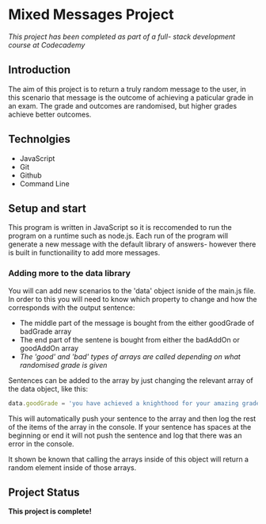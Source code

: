 # Mixed Messages Project
*This project has been completed as part of a full- stack development course at Codecademy*

## Introduction
The aim of this project is to return a truly random message to the user, in this scenario that message is the outcome of achieving a paticular grade in an exam. The grade and outcomes are randomised, but higher grades achieve better outcomes.

## Technolgies
- JavaScript
- Git
- Github
- Command Line

## Setup and start
This program is written in JavaScript so it is reccomended to run the program on a runtime such as node.js.
Each run of the program will generate a new message with the default library of answers- however there is built in functionaility to add more messages.

### Adding more to the data library
You will can add new scenarios to the 'data' object isnide of the main.js file. In order to this you will need to know which property to change and how the corresponds with the output sentence:
- The middle part of the message is bought from the either goodGrade of badGrade array
- The end part of the sentene is bought from either the badAddOn or goodAddOn array
- *The 'good' and 'bad' types of arrays are called depending on what randomised grade is given*

Sentences can be added to the array by just changing the relevant array of the data object, like this: 
```javascript 
data.goodGrade = 'you have achieved a knighthood for your amazing grades';
```
This will automatically push your sentence to the array and then log the rest of the items of the array in the console. If your sentence has spaces at the beginning or end it will not push the sentence and log that there was an error in the console.

It shown be known that calling the arrays  inside of this object will return a random element inside of those arrays.

## Project Status
**This project is complete!**